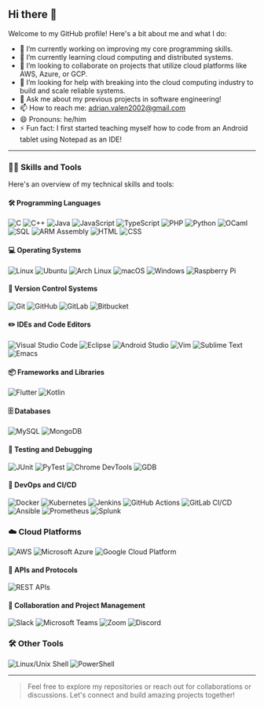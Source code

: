 ## Hi there 👋

Welcome to my GitHub profile! Here's a bit about me and what I do:

- 🔭 I’m currently working on improving my core programming skills.
- 🌱 I’m currently learning cloud computing and distributed systems.
- 👯 I’m looking to collaborate on projects that utilize cloud platforms like AWS, Azure, or GCP.
- 🤔 I’m looking for help with breaking into the cloud computing industry to build and scale reliable systems.
- 💬 Ask me about my previous projects in software engineering!
- 📫 How to reach me: adrian.valen2002@gmail.com
- 😄 Pronouns: he/him
- ⚡ Fun fact: I first started teaching myself how to code from an Android tablet using Notepad as an IDE!

---

### 👨‍💻 Skills and Tools
Here's an overview of my technical skills and tools:

#### 🛠️ **Programming Languages**
![C](https://img.shields.io/badge/c-%2300599C.svg?style=for-the-badge&logo=c&logoColor=white)
![C++](https://img.shields.io/badge/c++-%2300599C.svg?style=for-the-badge&logo=c%2B%2B&logoColor=white)
![Java](https://img.shields.io/badge/java-%23ED8B00.svg?style=for-the-badge&logo=openjdk&logoColor=white)
![JavaScript](https://img.shields.io/badge/javascript-%23F7DF1E.svg?style=for-the-badge&logo=javascript&logoColor=black)
![TypeScript](https://img.shields.io/badge/typescript-%23007ACC.svg?style=for-the-badge&logo=typescript&logoColor=white)
![PHP](https://img.shields.io/badge/php-%23777BB4.svg?style=for-the-badge&logo=php&logoColor=white)
![Python](https://img.shields.io/badge/python-%2314354C.svg?style=for-the-badge&logo=python&logoColor=white)
![OCaml](https://img.shields.io/badge/ocaml-%23EC6813.svg?style=for-the-badge&logo=ocaml&logoColor=white)
![SQL](https://img.shields.io/badge/sql-%234479A1.svg?style=for-the-badge&logo=postgresql&logoColor=white)
![ARM Assembly](https://img.shields.io/badge/Assembly-%23A100FF.svg?style=for-the-badge&logo=arm&logoColor=white)
![HTML](https://img.shields.io/badge/html-%23E34F26.svg?style=for-the-badge&logo=html5&logoColor=white)
![CSS](https://img.shields.io/badge/css-%231572B6.svg?style=for-the-badge&logo=css3&logoColor=white)

#### 💻 **Operating Systems**
![Linux](https://img.shields.io/badge/linux-%23000000.svg?style=for-the-badge&logo=linux&logoColor=white)
![Ubuntu](https://img.shields.io/badge/ubuntu-%23E95420.svg?style=for-the-badge&logo=ubuntu&logoColor=white)
![Arch Linux](https://img.shields.io/badge/arch%20linux-%231793D1.svg?style=for-the-badge&logo=arch-linux&logoColor=white)
![macOS](https://img.shields.io/badge/macOS-%23000000.svg?style=for-the-badge&logo=apple&logoColor=white)
![Windows](https://img.shields.io/badge/Windows-%231572B6.svg?style=for-the-badge&logo=windows&logoColor=white)
![Raspberry Pi](https://img.shields.io/badge/Raspberry%20Pi-A22846?style=for-the-badge&logo=raspberry-pi&logoColor=white)

#### 🔧 **Version Control Systems**
![Git](https://img.shields.io/badge/git-%23F05033.svg?style=for-the-badge&logo=git&logoColor=white)
![GitHub](https://img.shields.io/badge/github-%23181717.svg?style=for-the-badge&logo=github&logoColor=white)
![GitLab](https://img.shields.io/badge/gitlab-%23181717.svg?style=for-the-badge&logo=gitlab&logoColor=white)
![Bitbucket](https://img.shields.io/badge/bitbucket-%230047B3.svg?style=for-the-badge&logo=bitbucket&logoColor=white)

#### ✏️ **IDEs and Code Editors**
![Visual Studio Code](https://img.shields.io/badge/VSCode-%23007ACC.svg?style=for-the-badge&logo=visual-studio-code&logoColor=white)
![Eclipse](https://img.shields.io/badge/Eclipse-2C2255?style=for-the-badge&logo=eclipse&logoColor=white)
![Android Studio](https://img.shields.io/badge/Android%20Studio-%233DDC84.svg?style=for-the-badge&logo=android-studio&logoColor=white)
![Vim](https://img.shields.io/badge/Vim-%23011A27.svg?style=for-the-badge&logo=vim&logoColor=white)
![Sublime Text](https://img.shields.io/badge/Sublime_Text-%23575757.svg?style=for-the-badge&logo=sublime-text&logoColor=white)
![Emacs](https://img.shields.io/badge/Emacs-%237F5AB6.svg?style=for-the-badge&logo=gnu-emacs&logoColor=white)

#### 📦 **Frameworks and Libraries**
![Flutter](https://img.shields.io/badge/Flutter-%2302569B.svg?style=for-the-badge&logo=flutter&logoColor=white)
![Kotlin](https://img.shields.io/badge/Kotlin-%230095D5.svg?style=for-the-badge&logo=kotlin&logoColor=white)

#### 🗄️ **Databases**
![MySQL](https://img.shields.io/badge/MySQL-%2300f.svg?style=for-the-badge&logo=mysql&logoColor=white)
![MongoDB](https://img.shields.io/badge/MongoDB-%2347A248.svg?style=for-the-badge&logo=mongodb&logoColor=white)

#### 🧪 **Testing and Debugging**
![JUnit](https://img.shields.io/badge/junit-%23F7B731.svg?style=for-the-badge&logo=junit&logoColor=white)
![PyTest](https://img.shields.io/badge/pytest-%232E8A47.svg?style=for-the-badge&logo=pytest&logoColor=white)
![Chrome DevTools](https://img.shields.io/badge/Chrome%20DevTools-%234285F4.svg?style=for-the-badge&logo=googlechrome&logoColor=white)
![GDB](https://img.shields.io/badge/GDB-%23429E5B.svg?style=for-the-badge&logo=gdb&logoColor=white)

#### 🚀 **DevOps and CI/CD**
![Docker](https://img.shields.io/badge/docker-%230db7ed.svg?style=for-the-badge&logo=docker&logoColor=white)
![Kubernetes](https://img.shields.io/badge/kubernetes-%23326ce5.svg?style=for-the-badge&logo=kubernetes&logoColor=white)
![Jenkins](https://img.shields.io/badge/jenkins-%23D24939.svg?style=for-the-badge&logo=jenkins&logoColor=white)
![GitHub Actions](https://img.shields.io/badge/github%20actions-%232671E5.svg?style=for-the-badge&logo=githubactions&logoColor=white)
![GitLab CI/CD](https://img.shields.io/badge/gitlab-ci%2Fcd-%23181717.svg?style=for-the-badge&logo=gitlab&logoColor=white)
![Ansible](https://img.shields.io/badge/ansible-%23EE0000.svg?style=for-the-badge&logo=ansible&logoColor=white)
![Prometheus](https://img.shields.io/badge/prometheus-%23E6522C.svg?style=for-the-badge&logo=prometheus&logoColor=white)
![Splunk](https://img.shields.io/badge/splunk-%230E3A8B.svg?style=for-the-badge&logo=splunk&logoColor=white)

### ☁️ **Cloud Platforms**
![AWS](https://img.shields.io/badge/AWS-%23FF9900.svg?style=for-the-badge&logo=amazon&logoColor=white)
![Microsoft Azure](https://img.shields.io/badge/Microsoft%20Azure-%231E3A8A.svg?style=for-the-badge&logo=microsoft-azure&logoColor=white)
![Google Cloud Platform](https://img.shields.io/badge/Google%20Cloud-%234285F4.svg?style=for-the-badge&logo=google-cloud&logoColor=white)

#### 🔗 **APIs and Protocols**
![REST APIs](https://img.shields.io/badge/REST%20APIs-%23000000.svg?style=for-the-badge&logo=rest-api&logoColor=white)

#### 🤝 **Collaboration and Project Management**
![Slack](https://img.shields.io/badge/Slack-%234A154B.svg?style=for-the-badge&logo=slack&logoColor=white)
![Microsoft Teams](https://img.shields.io/badge/Microsoft%20Teams-%234285F4.svg?style=for-the-badge&logo=microsoft-teams&logoColor=white)
![Zoom](https://img.shields.io/badge/Zoom-%231E1E1E.svg?style=for-the-badge&logo=zoom&logoColor=white)
![Discord](https://img.shields.io/badge/Discord-%235865F2.svg?style=for-the-badge&logo=discord&logoColor=white)

### 🛠️ **Other Tools**
![Linux/Unix Shell](https://img.shields.io/badge/Linux%2FUnix%20Shell-%232B2B2B.svg?style=for-the-badge&logo=linux&logoColor=white)
![PowerShell](https://img.shields.io/badge/PowerShell-%2357AEE2.svg?style=for-the-badge&logo=powershell&logoColor=white)

---

> Feel free to explore my repositories or reach out for collaborations or discussions. Let's connect and build amazing projects together!

